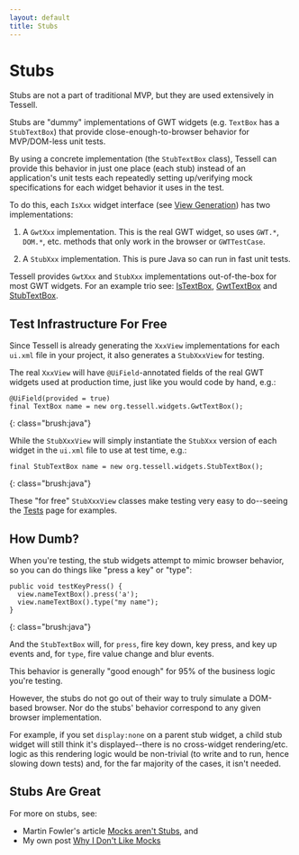 ```yaml
---
layout: default
title: Stubs
---
```


Stubs
=====

Stubs are not a part of traditional MVP, but they are used extensively in Tessell.

Stubs are "dummy" implementations of GWT widgets (e.g. `TextBox` has a `StubTextBox`) that provide close-enough-to-browser behavior for MVP/DOM-less unit tests.

By using a concrete implementation (the `StubTextBox` class), Tessell can provide this behavior in just one place (each stub) instead of an application's unit tests each repeatedly setting up/verifying mock specifications for each widget behavior it uses in the test.

To do this, each `IsXxx` widget interface (see [View Generation](./viewgeneration.html)) has two implementations:

1. A `GwtXxx` implementation. This is the real GWT widget, so uses `GWT.*`, `DOM.*`, etc. methods that only work in the browser or `GWTTestCase`.

2. A `StubXxx` implementation. This is pure Java so can run in fast unit tests.

Tessell provides `GwtXxx` and `StubXxx` implementations out-of-the-box for most GWT widgets. For an example trio see: [IsTextBox][IsTextBox], [GwtTextBox][GwtTextBox] and [StubTextBox][StubTextBox].

Test Infrastructure For Free
----------------------------

Since Tessell is already generating the `XxxView` implementations for each `ui.xml` file in your project, it also generates a `StubXxxView` for testing.

The real `XxxView` will have `@UiField`-annotated fields of the real GWT widgets used at production time, just like you would code by hand, e.g.:

    @UiField(provided = true)
    final TextBox name = new org.tessell.widgets.GwtTextBox();
{: class="brush:java"}

While the `StubXxxView` will simply instantiate the `StubXxx` version of each widget in the `ui.xml` file to use at test time, e.g.:

    final StubTextBox name = new org.tessell.widgets.StubTextBox();
{: class="brush:java"}

These "for free" `StubXxxView` classes make testing very easy to do--seeing the [Tests](./tests.html) page for examples.

How Dumb?
---------

When you're testing, the stub widgets attempt to mimic browser behavior, so you can do things like "press a key" or "type":

    public void testKeyPress() {
      view.nameTextBox().press('a');
      view.nameTextBox().type("my name");
    }
{: class="brush:java"}

And the `StubTextBox` will, for `press`, fire key down, key press, and key up events and, for `type`, fire value change and blur events.

This behavior is generally "good enough" for 95% of the business logic you're testing.

However, the stubs do not go out of their way to truly simulate a DOM-based browser. Nor do the stubs' behavior correspond to any given browser implementation.

For example, if you set `display:none` on a parent stub widget, a child stub widget will still think it's displayed--there is no cross-widget rendering/etc. logic as this rendering logic would be non-trivial (to write and to run, hence slowing down tests) and, for the far majority of the cases, it isn't needed.

Stubs Are Great
---------------

For more on stubs, see:

* Martin Fowler's article [Mocks aren't Stubs](http://martinfowler.com/articles/mocksArentStubs.html), and
* My own post [Why I Don't Like Mocks](http://www.draconianoverlord.com/2010/07/09/why-i-dont-like-mocks.html)

[IsTextBox]: http://github.com/stephenh/tessell/blob/master/user/src/main/java/org/tessell/widgets/IsTextBox.java
[GwtTextBox]: http://github.com/stephenh/tessell/blob/master/user/src/main/java/org/tessell/widgets/GwtTextBox.java
[StubTextBox]: http://github.com/stephenh/tessell/blob/master/user/src/main/java/org/tessell/widgets/StubTextBox.java

